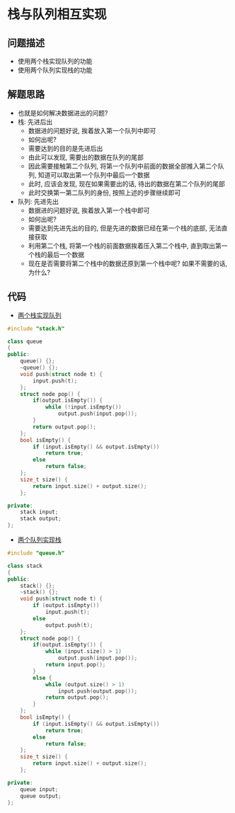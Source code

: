 # 栈与队列相互实现

## 问题描述

- 使用两个栈实现队列的功能
- 使用两个队列实现栈的功能

## 解题思路

- 也就是如何解决数据进出的问题?
- 栈: 先进后出
    - 数据进的问题好说, 挨着放入第一个队列中即可
    - 如何出呢?
    - 需要达到的目的是先进后出
    - 由此可以发现, 需要出的数据在队列的尾部
    - 因此需要接触第二个队列, 将第一个队列中前面的数据全部推入第二个队列, 知道可以取出第一个队列中最后一个数据
    - 此时, 应该会发现, 现在如果需要出的话, 待出的数据在第二个队列的尾部
    - 此时交换第一第二队列的身份, 按照上述的步骤继续即可
- 队列: 先进先出
    - 数据进的问题好说, 挨着放入第一个栈中即可
    - 如何出呢?
    - 需要达到先进先出的目的, 但是先进的数据已经在第一个栈的底部, 无法直接获取
    - 利用第二个栈, 将第一个栈的前面数据挨着压入第二个栈中, 直到取出第一个栈的最后一个数据
    - 现在是否需要将第二个栈中的数据还原到第一个栈中呢? 如果不需要的话, 为什么?

## 代码

- [两个栈实现队列](../src/queueUseStack.cpp)

```C++
#include "stack.h"

class queue
{
public:
    queue() {};
    ~queue() {};
    void push(struct node t) {
        input.push(t);
    };
    struct node pop() {
        if(output.isEmpty()) {
            while (!input.isEmpty())
                output.push(input.pop());
        }
        return output.pop();
    };
    bool isEmpty() {
        if (input.isEmpty() && output.isEmpty())
            return true;
        else
            return false;
    };
    size_t size() {
        return input.size() + output.size();
    };

private:
    stack input;
    stack output;
};
```

- [两个队列实现栈](../src/stackUseQueue.cpp)

```C++
#include "queue.h"

class stack
{
public:
    stack() {};
    ~stack() {};
    void push(struct node t) {
        if (output.isEmpty())
            input.push(t);
        else
            output.push(t);
    };
    struct node pop() {
        if(output.isEmpty()) {
            while (input.size() > 1)
                output.push(input.pop());
            return input.pop();
        }
        else {
            while (output.size() > 1)
                input.push(output.pop());
            return output.pop();
        }
    };
    bool isEmpty() {
        if (input.isEmpty() && output.isEmpty())
            return true;
        else
            return false;
    };
    size_t size() {
        return input.size() + output.size();
    };

private:
    queue input;
    queue output;
};
```
